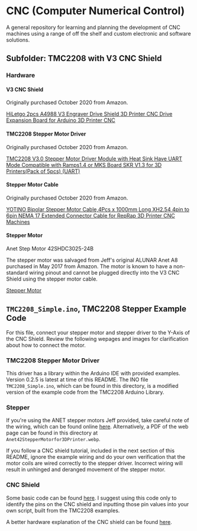 # CNC (Computer Numerical Control)

A general repository for learning and planning the development of CNC machines using a range of off the shelf and custom electronic and software solutions.

## Subfolder: TMC2208 with V3 CNC Shield

### Hardware

#### V3 CNC Shield

Originally purchased October 2020 from Amazon.

[HiLetgo 2pcs A4988 V3 Engraver Drive Shield 3D Printer CNC Drive Expansion Board for Arduino 3D Printer CNC](https://www.amazon.com/dp/B01D2HL9T8?ref_=ppx_hzsearch_conn_dt_b_fed_asin_title_1)

#### TMC2208 Stepper Motor Driver

Originally purchased October 2020 from Amazon.

[TMC2208 V3.0 Stepper Motor Driver Module with Heat Sink Have UART Mode Compatible with Ramps1.4 or MKS Board SKR V1.3 for 3D Printers(Pack of 5pcs) (UART)](https://www.amazon.com/dp/B07RTBG8KK?ref_=ppx_hzsearch_conn_dt_b_fed_asin_title_2)

#### Stepper Motor Cable

Originally purchased October 2020 from Amazon.

[YOTINO Bipolar Stepper Motor Cable,4Pcs x 1000mm Long XH2.54 4pin to 6pin NEMA 17 Extended Connector Cable for RepRap 3D Printer CNC Machines](https://www.amazon.com/dp/B07CBV8DVZ?ref_=ppx_hzsearch_conn_dt_b_fed_asin_title_2)


#### Stepper Motor

Anet Step Motor 42SHDC3025-24B

The stepper motor was salvaged from Jeff's original ALUNAR Anet A8 purchased in May 2017 from Amazon. The motor is known to have a non-standard wiring pinout and cannot be plugged directly into the V3 CNC Shield using the stepper motor cable.

[Stepper Motor](images\Anet42StepperMotorfor3DPrinter.webp)

## `TMC2208_Simple.ino`, TMC2208 Stepper Example Code

For this file, connect your stepper motor and stepper driver to the Y-Axis of the CNC Shield. Review the following wepages and images for clarification about how to connect the motor.

### TMC2208 Stepper Motor Driver 

This driver has a library within the Arduino IDE with provided examples. Version 0.2.5 is latest at time of 
this README. The INO file `TMC2208_Simple.ino`, which can be found in this directory, is a modified version of the example code from the TMC2208 Arduino Library.

### Stepper

If you're using the ANET stepper motors Jeff provided, take careful note 
of the wiring, which can be found online 
[here](https://shop.anet3d.com/products/42-stepper-motor). Alternatively, 
a PDF of the web page can be found in this directory at 
`Anet42StepperMotorfor3DPrinter.webp`.

If you follow a CNC shield tutorial, included in the next section of this 
README, ignore the example wiring and do your own verification that the 
motor coils are wired correctly to the stepper driver. Incorrect wiring 
will result in unhinged and deranged movement of the stepper motor.

### CNC Shield

Some basic code can be found 
[here](https://www.aranacorp.com/en/using-an-arduino-cnc-shield-v3/). I 
suggest using this code only to identify the pins on the CNC shield and 
inputting those pin values into your own script, built from the TMC2208 
examples.

A better hardware explanation of the CNC shield can be found 
[here](https://www.zyltech.com/arduino-cnc-shield-instructions/).
